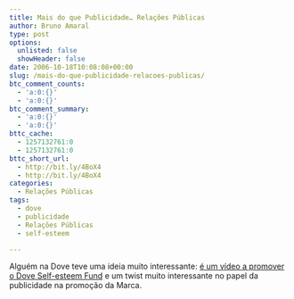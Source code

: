 ```yaml
---
title: Mais do que Publicidade… Relações Públicas
author: Bruno Amaral
type: post
options:
  unlisted: false
  showHeader: false
date: 2006-10-18T10:08:08+00:00
slug: /mais-do-que-publicidade-relacoes-publicas/
btc_comment_counts:
  - 'a:0:{}'
  - 'a:0:{}'
btc_comment_summary:
  - 'a:0:{}'
  - 'a:0:{}'
bttc_cache:
  - 1257132761:0
  - 1257132761:0
bttc_short_url:
  - http://bit.ly/4BoX4
  - http://bit.ly/4BoX4
categories:
  - Relações Públicas
tags:
  - dove
  - publicidade
  - Relações Públicas
  - self-esteem

---
```

Alguém na Dove teve uma ideia muito interessante: [é um vídeo a promover o Dove Self-esteem Fund][1] e um twist muito interessante no papel da publicidade na promoção da Marca.

 [1]: http://www.boardsmag.com/screeningroom/commercials/3421/